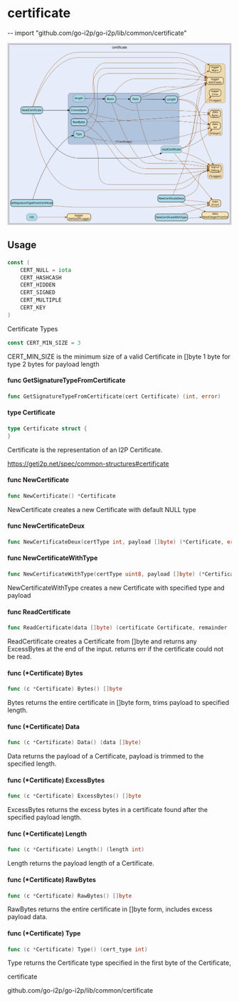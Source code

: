 # certificate
--
    import "github.com/go-i2p/go-i2p/lib/common/certificate"

![certificate.svg](certificate.svg)



## Usage

```go
const (
	CERT_NULL = iota
	CERT_HASHCASH
	CERT_HIDDEN
	CERT_SIGNED
	CERT_MULTIPLE
	CERT_KEY
)
```
Certificate Types

```go
const CERT_MIN_SIZE = 3
```
CERT_MIN_SIZE is the minimum size of a valid Certificate in []byte 1 byte for
type 2 bytes for payload length

#### func  GetSignatureTypeFromCertificate

```go
func GetSignatureTypeFromCertificate(cert Certificate) (int, error)
```

#### type Certificate

```go
type Certificate struct {
}
```

Certificate is the representation of an I2P Certificate.

https://geti2p.net/spec/common-structures#certificate

#### func  NewCertificate

```go
func NewCertificate() *Certificate
```
NewCertificate creates a new Certificate with default NULL type

#### func  NewCertificateDeux

```go
func NewCertificateDeux(certType int, payload []byte) (*Certificate, error)
```

#### func  NewCertificateWithType

```go
func NewCertificateWithType(certType uint8, payload []byte) (*Certificate, error)
```
NewCertificateWithType creates a new Certificate with specified type and payload

#### func  ReadCertificate

```go
func ReadCertificate(data []byte) (certificate Certificate, remainder []byte, err error)
```
ReadCertificate creates a Certificate from []byte and returns any ExcessBytes at
the end of the input. returns err if the certificate could not be read.

#### func (*Certificate) Bytes

```go
func (c *Certificate) Bytes() []byte
```
Bytes returns the entire certificate in []byte form, trims payload to specified
length.

#### func (*Certificate) Data

```go
func (c *Certificate) Data() (data []byte)
```
Data returns the payload of a Certificate, payload is trimmed to the specified
length.

#### func (*Certificate) ExcessBytes

```go
func (c *Certificate) ExcessBytes() []byte
```
ExcessBytes returns the excess bytes in a certificate found after the specified
payload length.

#### func (*Certificate) Length

```go
func (c *Certificate) Length() (length int)
```
Length returns the payload length of a Certificate.

#### func (*Certificate) RawBytes

```go
func (c *Certificate) RawBytes() []byte
```
RawBytes returns the entire certificate in []byte form, includes excess payload
data.

#### func (*Certificate) Type

```go
func (c *Certificate) Type() (cert_type int)
```
Type returns the Certificate type specified in the first byte of the
Certificate,



certificate 

github.com/go-i2p/go-i2p/lib/common/certificate
